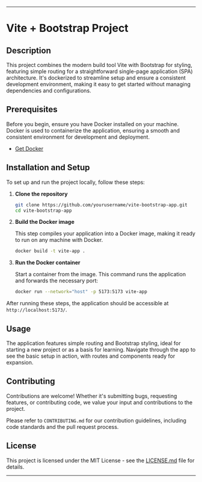 
---

# Vite + Bootstrap Project

## Description

This project combines the modern build tool Vite with Bootstrap for styling, featuring simple routing for a straightforward single-page application (SPA) architecture. It's dockerized to streamline setup and ensure a consistent development environment, making it easy to get started without managing dependencies and configurations.

## Prerequisites

Before you begin, ensure you have Docker installed on your machine. Docker is used to containerize the application, ensuring a smooth and consistent environment for development and deployment.

- [Get Docker](https://docs.docker.com/get-docker/)

## Installation and Setup

To set up and run the project locally, follow these steps:

1. **Clone the repository**

   ```bash
   git clone https://github.com/yourusername/vite-bootstrap-app.git
   cd vite-bootstrap-app
   ```

2. **Build the Docker image**

   This step compiles your application into a Docker image, making it ready to run on any machine with Docker.

   ```bash
   docker build -t vite-app .
   ```

3. **Run the Docker container**

   Start a container from the image. This command runs the application and forwards the necessary port:

   ```bash
   docker run --network="host" -p 5173:5173 vite-app
   ```

After running these steps, the application should be accessible at `http://localhost:5173/`.

## Usage

The application features simple routing and Bootstrap styling, ideal for starting a new project or as a basis for learning. Navigate through the app to see the basic setup in action, with routes and components ready for expansion.

## Contributing

Contributions are welcome! Whether it's submitting bugs, requesting features, or contributing code, we value your input and contributions to the project.

Please refer to `CONTRIBUTING.md` for our contribution guidelines, including code standards and the pull request process.

## License

This project is licensed under the MIT License - see the [LICENSE.md](LICENSE) file for details.

---

